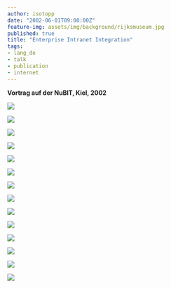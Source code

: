 ```yaml
---
author: isotopp
date: "2002-06-01T09:00:00Z"
feature-img: assets/img/background/rijksmuseum.jpg
published: true
title: "Enterprise Intranet Integration"
tags:
- lang_de
- talk
- publication
- internet
---
```


**Vortrag auf der NuBIT, Kiel, 2002**

![](/uploads/2002/06/enterprise-intranet-integration/img0.jpg)

![](/uploads/2002/06/enterprise-intranet-integration/img1.jpg)

![](/uploads/2002/06/enterprise-intranet-integration/img2.jpg)

![](/uploads/2002/06/enterprise-intranet-integration/img3.jpg)

![](/uploads/2002/06/enterprise-intranet-integration/img4.jpg)

![](/uploads/2002/06/enterprise-intranet-integration/img5.jpg)

![](/uploads/2002/06/enterprise-intranet-integration/img6.jpg)

![](/uploads/2002/06/enterprise-intranet-integration/img6.jpg)

![](/uploads/2002/06/enterprise-intranet-integration/img8.jpg)

![](/uploads/2002/06/enterprise-intranet-integration/img9.jpg)

![](/uploads/2002/06/enterprise-intranet-integration/img10.jpg)

![](/uploads/2002/06/enterprise-intranet-integration/img11.jpg)

![](/uploads/2002/06/enterprise-intranet-integration/img12.jpg)

![](/uploads/2002/06/enterprise-intranet-integration/img13.jpg)
